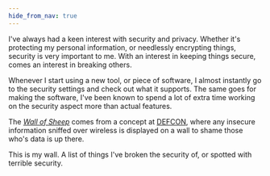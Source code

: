 ```yaml
---
hide_from_nav: true
---
```


I've always had a keen interest with security and privacy. Whether it's protecting my personal information, or needlessly encrypting things, security is very important to me. With an interest in keeping things secure, comes an interest in breaking others.

Whenever I start using a new tool, or piece of software, I almost instantly go to the security settings and check out what it supports. The same goes for making the software, I've been known to spend a lot of extra time working on the security aspect more than actual features.

The [_Wall of Sheep_](https://www.youtube.com/watch?v=6oxq_Xx-5vQ) comes from a concept at [DEFCON](https://defcon.org/), where any insecure information sniffed over wireless is displayed on a wall to shame those who's data is up there.

This is my wall. A list of things I've broken the security of, or spotted with terrible security.
